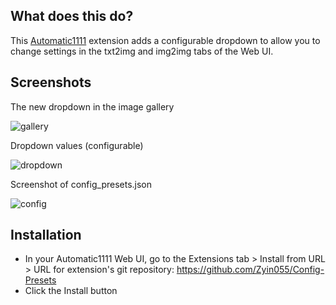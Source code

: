 ## What does this do?
This [Automatic1111](https://github.com/AUTOMATIC1111/stable-diffusion-webui) extension adds a configurable dropdown to allow you to change settings in the txt2img and img2img tabs of the Web UI.

## Screenshots
The new dropdown in the image gallery

![gallery](https://i.imgur.com/bdIkhgu.jpg)

Dropdown values (configurable)

![dropdown](https://i.imgur.com/B1eMWAw.jpg)

Screenshot of config_presets.json

![config](https://i.imgur.com/iJ13uhU.jpg)

## Installation
* In your Automatic1111 Web UI, go to the Extensions tab > Install from URL > URL for extension's git repository: https://github.com/Zyin055/Config-Presets
* Click the Install button
